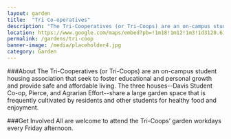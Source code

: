 ```yaml
---
layout: garden
title:  "Tri Co-operatives"
description: "The Tri-Cooperatives (or Tri-Coops) are an on-campus student housing association that seek to foster educational and personal growth and provide safe and affordable living."
location: https://www.google.com/maps/embed?pb=!1m18!1m12!1m3!1d3120.61013781843!2d-121.75777868461046!3d38.542754175375094!2m3!1f0!2f0!3f0!3m2!1i1024!2i768!4f13.1!3m3!1m2!1s0x0%3A0x0!2zMzjCsDMyJzMzLjkiTiAxMjHCsDQ1JzIwLjEiVw!5e0!3m2!1sen!2sus!4v1459360304275
permalink: /gardens/tri-coop
banner-image: /media/placeholder4.jpg
category: Garden
---
```


###About
The Tri-Cooperatives (or Tri-Coops) are an on-campus student housing association that seek to foster educational and personal growth and provide safe and affordable living. The three houses--Davis Student Co-op, Pierce, and Agrarian Effort--share a large garden space that is frequently cultivated by residents and other students for healthy food and enjoyment.

###Get Involved
All are welcome to attend the Tri-Coops’ garden workdays every Friday afternoon.


